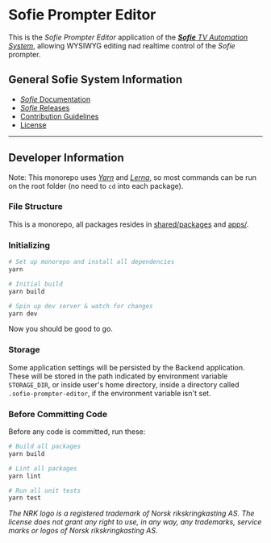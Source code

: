 # Sofie Prompter Editor

This is the _Sofie Prompter Editor_ application of the [_**Sofie** TV Automation System_](https://github.com/nrkno/Sofie-TV-automation/), allowing WYSIWYG editing nad realtime control of the _Sofie_ prompter.

## General Sofie System Information

- [_Sofie_ Documentation](https://nrkno.github.io/sofie-core/)
- [_Sofie_ Releases](https://nrkno.github.io/sofie-core/releases)
- [Contribution Guidelines](CONTRIBUTING.md)
- [License](LICENSE)

---

## Developer Information

Note: This monorepo uses [_Yarn_](https://yarnpkg.com) and [_Lerna_](https://github.com/lerna/lerna), so most commands can be run on the root folder (no need to `cd` into each package).

### File Structure

This is a monorepo, all packages resides in [shared/packages](shared/packages) and [apps/](apps/).

### Initializing

```bash
# Set up monorepo and install all dependencies
yarn

# Initial build
yarn build

# Spin up dev server & watch for changes
yarn dev

```

Now you should be good to go.

### Storage

Some application settings will be persisted by the Backend application. These will be stored in the path indicated by environment variable `STORAGE_DIR`, or inside user's home directory, inside a directory called `.sofie-prompter-editor`, if the environment variable isn't set.

### Before Committing Code

Before any code is committed, run these:

```bash
# Build all packages
yarn build

# Lint all packages
yarn lint

# Run all unit tests
yarn test
```

_The NRK logo is a registered trademark of Norsk rikskringkasting AS. The license does not grant any right to use, in any way, any trademarks, service marks or logos of Norsk rikskringkasting AS._
